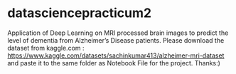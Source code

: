 # datasciencepracticum2
Application of Deep Learning on MRI processed brain images to predict the level of dementia from Alzheimer’s Disease patients.
Please download the dataset from kaggle.com : https://www.kaggle.com/datasets/sachinkumar413/alzheimer-mri-dataset and paste it to the same folder as 
Notebook File for the project.
Thanks:)
